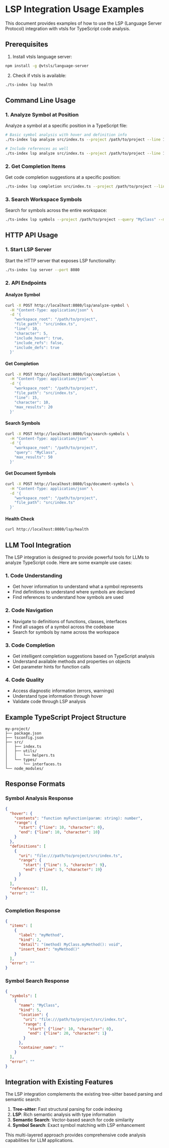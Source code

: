 # LSP Integration Usage Examples

This document provides examples of how to use the LSP (Language Server Protocol) integration with vtsls for TypeScript code analysis.

## Prerequisites

1. Install vtsls language server:
```bash
npm install -g @vtsls/language-server
```

2. Check if vtsls is available:
```bash
./ts-index lsp health
```

## Command Line Usage

### 1. Analyze Symbol at Position

Analyze a symbol at a specific position in a TypeScript file:

```bash
# Basic symbol analysis with hover and definition info
./ts-index lsp analyze src/index.ts --project /path/to/project --line 10 --character 5 --hover --defs

# Include references as well
./ts-index lsp analyze src/index.ts --project /path/to/project --line 10 --character 5 --hover --defs --refs
```

### 2. Get Completion Items

Get code completion suggestions at a specific position:

```bash
./ts-index lsp completion src/index.ts --project /path/to/project --line 15 --character 10 --max-results 20
```

### 3. Search Workspace Symbols

Search for symbols across the entire workspace:

```bash
./ts-index lsp symbols --project /path/to/project --query "MyClass" --max-results 50
```

## HTTP API Usage

### 1. Start LSP Server

Start the HTTP server that exposes LSP functionality:

```bash
./ts-index lsp server --port 8080
```

### 2. API Endpoints

#### Analyze Symbol
```bash
curl -X POST http://localhost:8080/lsp/analyze-symbol \
  -H "Content-Type: application/json" \
  -d '{
    "workspace_root": "/path/to/project",
    "file_path": "src/index.ts",
    "line": 10,
    "character": 5,
    "include_hover": true,
    "include_refs": false,
    "include_defs": true
  }'
```

#### Get Completion
```bash
curl -X POST http://localhost:8080/lsp/completion \
  -H "Content-Type: application/json" \
  -d '{
    "workspace_root": "/path/to/project",
    "file_path": "src/index.ts",
    "line": 15,
    "character": 10,
    "max_results": 20
  }'
```

#### Search Symbols
```bash
curl -X POST http://localhost:8080/lsp/search-symbols \
  -H "Content-Type: application/json" \
  -d '{
    "workspace_root": "/path/to/project",
    "query": "MyClass",
    "max_results": 50
  }'
```

#### Get Document Symbols
```bash
curl -X POST http://localhost:8080/lsp/document-symbols \
  -H "Content-Type: application/json" \
  -d '{
    "workspace_root": "/path/to/project",
    "file_path": "src/index.ts"
  }'
```

#### Health Check
```bash
curl http://localhost:8080/lsp/health
```

## LLM Tool Integration

The LSP integration is designed to provide powerful tools for LLMs to analyze TypeScript code. Here are some example use cases:

### 1. Code Understanding
- Get hover information to understand what a symbol represents
- Find definitions to understand where symbols are declared
- Find references to understand how symbols are used

### 2. Code Navigation
- Navigate to definitions of functions, classes, interfaces
- Find all usages of a symbol across the codebase
- Search for symbols by name across the workspace

### 3. Code Completion
- Get intelligent completion suggestions based on TypeScript analysis
- Understand available methods and properties on objects
- Get parameter hints for function calls

### 4. Code Quality
- Access diagnostic information (errors, warnings)
- Understand type information through hover
- Validate code through LSP analysis

## Example TypeScript Project Structure

```
my-project/
├── package.json
├── tsconfig.json
├── src/
│   ├── index.ts
│   ├── utils/
│   │   └── helpers.ts
│   └── types/
│       └── interfaces.ts
└── node_modules/
```

## Response Formats

### Symbol Analysis Response
```json
{
  "hover": {
    "contents": "function myFunction(param: string): number",
    "range": {
      "start": {"line": 10, "character": 0},
      "end": {"line": 10, "character": 10}
    }
  },
  "definitions": [
    {
      "uri": "file:///path/to/project/src/index.ts",
      "range": {
        "start": {"line": 5, "character": 9},
        "end": {"line": 5, "character": 19}
      }
    }
  ],
  "references": [],
  "error": ""
}
```

### Completion Response
```json
{
  "items": [
    {
      "label": "myMethod",
      "kind": 2,
      "detail": "(method) MyClass.myMethod(): void",
      "insert_text": "myMethod()"
    }
  ],
  "error": ""
}
```

### Symbol Search Response
```json
{
  "symbols": [
    {
      "name": "MyClass",
      "kind": 5,
      "location": {
        "uri": "file:///path/to/project/src/index.ts",
        "range": {
          "start": {"line": 10, "character": 0},
          "end": {"line": 20, "character": 1}
        }
      },
      "container_name": ""
    }
  ],
  "error": ""
}
```

## Integration with Existing Features

The LSP integration complements the existing tree-sitter based parsing and semantic search:

1. **Tree-sitter**: Fast structural parsing for code indexing
2. **LSP**: Rich semantic analysis with type information
3. **Semantic Search**: Vector-based search for code similarity
4. **Symbol Search**: Exact symbol matching with LSP enhancement

This multi-layered approach provides comprehensive code analysis capabilities for LLM applications.